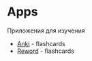 # Apps

Приложения для изучения

- [Anki](./anki/ANKI.md) - flashcards
- [Reword](./reword/) - flashcards
